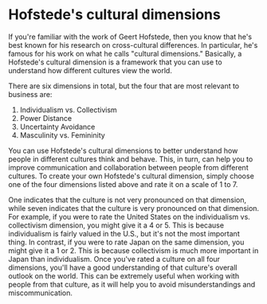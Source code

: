 # Hofstede's cultural dimensions

If you're familiar with the work of Geert Hofstede, then you know that he's best known for his research on cross-cultural differences. In particular, he's famous for his work on what he calls "cultural dimensions." Basically, a Hofstede's cultural dimension is a framework that you can use to understand how different cultures view the world.

There are six dimensions in total, but the four that are most relevant to business are:

1. Individualism vs. Collectivism
2. Power Distance
3. Uncertainty Avoidance
4. Masculinity vs. Femininity

You can use Hofstede's cultural dimensions to better understand how people in different cultures think and behave. This, in turn, can help you to improve communication and collaboration between people from different cultures. To create your own Hofstede's cultural dimension, simply choose one of the four dimensions listed above and rate it on a scale of 1 to 7. 

One indicates that the culture is not very pronounced on that dimension, while seven indicates that the culture is very pronounced on that dimension. For example, if you were to rate the United States on the individualism vs. collectivism dimension, you might give it a 4 or 5. This is because individualism is fairly valued in the U.S., but it's not the most important thing. In contrast, if you were to rate Japan on the same dimension, you might give it a 1 or 2. This is because collectivism is much more important in Japan than individualism. Once you've rated a culture on all four dimensions, you'll have a good understanding of that culture's overall outlook on the world. This can be extremely useful when working with people from that culture, as it will help you to avoid misunderstandings and miscommunication.
